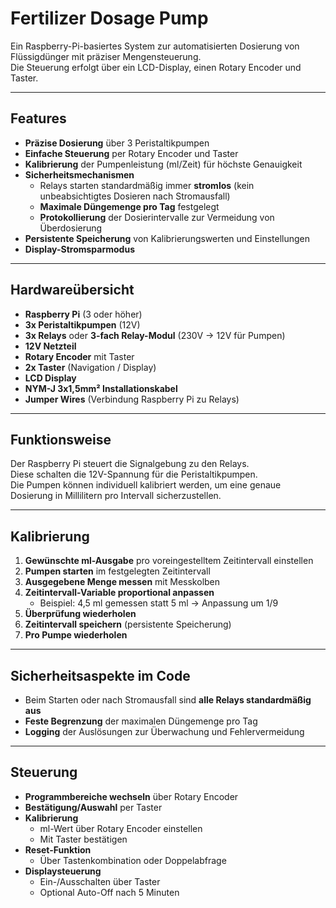 # Fertilizer Dosage Pump

Ein Raspberry-Pi-basiertes System zur automatisierten Dosierung von Flüssigdünger mit präziser Mengensteuerung.  
Die Steuerung erfolgt über ein LCD-Display, einen Rotary Encoder und Taster.

---

## **Features**
- **Präzise Dosierung** über 3 Peristaltikpumpen  
- **Einfache Steuerung** per Rotary Encoder und Taster  
- **Kalibrierung** der Pumpenleistung (ml/Zeit) für höchste Genauigkeit  
- **Sicherheitsmechanismen**  
  - Relays starten standardmäßig immer **stromlos** (kein unbeabsichtigtes Dosieren nach Stromausfall)  
  - **Maximale Düngemenge pro Tag** festgelegt  
  - **Protokollierung** der Dosierintervalle zur Vermeidung von Überdosierung  
- **Persistente Speicherung** von Kalibrierungswerten und Einstellungen  
- **Display-Stromsparmodus**

---

## **Hardwareübersicht**
- **Raspberry Pi** (3 oder höher)  
- **3x Peristaltikpumpen** (12V)  
- **3x Relays** oder **3-fach Relay-Modul** (230V → 12V für Pumpen)  
- **12V Netzteil**  
- **Rotary Encoder** mit Taster  
- **2x Taster** (Navigation / Display)  
- **LCD Display**  
- **NYM-J 3x1,5mm² Installationskabel**  
- **Jumper Wires** (Verbindung Raspberry Pi zu Relays)  

---

## **Funktionsweise**
Der Raspberry Pi steuert die Signalgebung zu den Relays.  
Diese schalten die 12V-Spannung für die Peristaltikpumpen.  
Die Pumpen können individuell kalibriert werden, um eine genaue Dosierung in Millilitern pro Intervall sicherzustellen.

---

## **Kalibrierung**
1. **Gewünschte ml-Ausgabe** pro voreingestelltem Zeitintervall einstellen  
2. **Pumpen starten** im festgelegten Zeitintervall  
3. **Ausgegebene Menge messen** mit Messkolben  
4. **Zeitintervall-Variable proportional anpassen**  
   - Beispiel: 4,5 ml gemessen statt 5 ml → Anpassung um 1/9  
5. **Überprüfung wiederholen**  
6. **Zeitintervall speichern** (persistente Speicherung)  
7. **Pro Pumpe wiederholen**

---

## **Sicherheitsaspekte im Code**
- Beim Starten oder nach Stromausfall sind **alle Relays standardmäßig aus**  
- **Feste Begrenzung** der maximalen Düngemenge pro Tag  
- **Logging** der Auslösungen zur Überwachung und Fehlervermeidung  

---

## **Steuerung**
- **Programmbereiche wechseln** über Rotary Encoder  
- **Bestätigung/Auswahl** per Taster  
- **Kalibrierung**  
  - ml-Wert über Rotary Encoder einstellen  
  - Mit Taster bestätigen  
- **Reset-Funktion**  
  - Über Tastenkombination oder Doppelabfrage  
- **Displaysteuerung**  
  - Ein-/Ausschalten über Taster  
  - Optional Auto-Off nach 5 Minuten  
